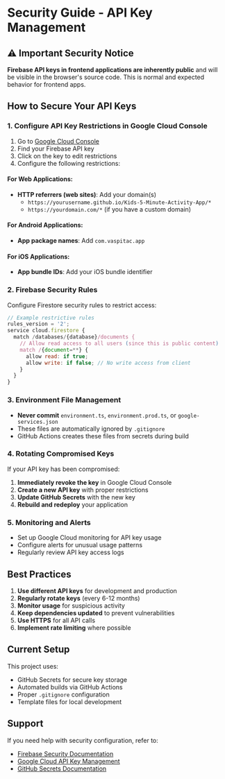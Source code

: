 # Security Guide - API Key Management

## ⚠️ Important Security Notice

**Firebase API keys in frontend applications are inherently public** and will be visible in the browser's source code. This is normal and expected behavior for frontend apps.

## How to Secure Your API Keys

### 1. Configure API Key Restrictions in Google Cloud Console

1. Go to [Google Cloud Console](https://console.cloud.google.com/apis/credentials)
2. Find your Firebase API key
3. Click on the key to edit restrictions
4. Configure the following restrictions:

#### For Web Applications:
- **HTTP referrers (web sites)**: Add your domain(s)
  - `https://yourusername.github.io/Kids-5-Minute-Activity-App/*`
  - `https://yourdomain.com/*` (if you have a custom domain)

#### For Android Applications:
- **App package names**: Add `com.vaspitac.app`

#### For iOS Applications:
- **App bundle IDs**: Add your iOS bundle identifier

### 2. Firebase Security Rules

Configure Firestore security rules to restrict access:

```javascript
// Example restrictive rules
rules_version = '2';
service cloud.firestore {
  match /databases/{database}/documents {
    // Allow read access to all users (since this is public content)
    match /{document=**} {
      allow read: if true;
      allow write: if false; // No write access from client
    }
  }
}
```

### 3. Environment File Management

- **Never commit** `environment.ts`, `environment.prod.ts`, or `google-services.json`
- These files are automatically ignored by `.gitignore`
- GitHub Actions creates these files from secrets during build

### 4. Rotating Compromised Keys

If your API key has been compromised:

1. **Immediately revoke the key** in Google Cloud Console
2. **Create a new API key** with proper restrictions
3. **Update GitHub Secrets** with the new key
4. **Rebuild and redeploy** your application

### 5. Monitoring and Alerts

- Set up Google Cloud monitoring for API key usage
- Configure alerts for unusual usage patterns
- Regularly review API key access logs

## Best Practices

1. **Use different API keys** for development and production
2. **Regularly rotate keys** (every 6-12 months)
3. **Monitor usage** for suspicious activity
4. **Keep dependencies updated** to prevent vulnerabilities
5. **Use HTTPS** for all API calls
6. **Implement rate limiting** where possible

## Current Setup

This project uses:
- GitHub Secrets for secure key storage
- Automated builds via GitHub Actions
- Proper `.gitignore` configuration
- Template files for local development

## Support

If you need help with security configuration, refer to:
- [Firebase Security Documentation](https://firebase.google.com/docs/rules)
- [Google Cloud API Key Management](https://cloud.google.com/docs/apis/api-keys)
- [GitHub Secrets Documentation](https://docs.github.com/en/actions/security-guides/encrypted-secrets) 
